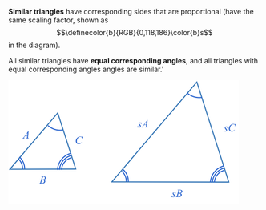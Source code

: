 **Similar triangles** have corresponding sides that are proportional (have the same scaling factor, shown as $$\definecolor{b}{RGB}{0,118,186}\color{b}s$$ in the diagram).

All similar triangles have **equal corresponding angles**, and all triangles with equal corresponding angles angles are similar.'

![](similar.png)